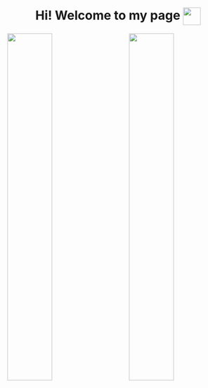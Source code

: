 <h1 align="center">
  Hi! Welcome to my page
  <a target="_blank">
    <img align= "center" width= "40" src= "https://cdn.discordapp.com/emojis/816106291993903134.gif?v=1"/>
  </a>
</h1>

<img align="left" src="https://github-readme-stats.vercel.app/api?username=Elon10&theme=dark&show_icons=true" width="45%"/>
<img align="right" src="https://github-readme-stats.vercel.app/api/top-langs/?username=Elon10&layout=compact&theme=dark" width="45%"/>
